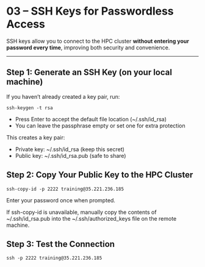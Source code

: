 # 03 – SSH Keys for Passwordless Access

SSH keys allow you to connect to the HPC cluster **without entering your password every time**, improving both security and convenience.

---

## Step 1: Generate an SSH Key (on your local machine)

If you haven’t already created a key pair, run:

`ssh-keygen -t rsa`

- Press Enter to accept the default file location (~/.ssh/id_rsa)
- You can leave the passphrase empty or set one for extra protection

This creates a key pair:
- Private key: ~/.ssh/id_rsa (keep this secret)
- Public key: ~/.ssh/id_rsa.pub (safe to share)

## Step 2: Copy Your Public Key to the HPC Cluster

`ssh-copy-id -p 2222 training@35.221.236.185`

Enter your password once when prompted.

If ssh-copy-id is unavailable, manually copy the contents of ~/.ssh/id_rsa.pub into the ~/.ssh/authorized_keys file on the remote machine.

## Step 3: Test the Connection

`ssh -p 2222 training@35.221.236.185`
